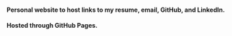 #### Personal website to host links to my resume, email, GitHub, and LinkedIn.

#### Hosted through GitHub Pages.
